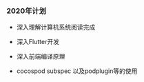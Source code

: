 ### 2020年计划

-   深入理解计算机系统阅读完成

-   深入Flutter开发

-   深入前端编译原理

-   cocospod subspec 以及podplugin等的使用

    

